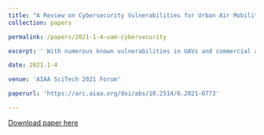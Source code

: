 ```yaml
---
title: "A Review on Cybersecurity Vulnerabilities for Urban Air Mobility"
collection: papers

permalink: /papers/2021-1-4-uam-cybersecurity

excerpt: ' With numerous known vulnerabilities in UAVs and commercial aircraft, manufacturers have not addressed cybersecurity in the scope of urban air mobility...'

date: 2021-1-4

venue: 'AIAA SciTech 2021 Forum'

paperurl: 'https://arc.aiaa.org/doi/abs/10.2514/6.2021-0773'

---
```


[Download paper here](https://github.com/antang808/antang808.github.io/files/6334680/A.Review.of.Cybersecurity.Vulnerabilities.for.UAM.Final.Draft.2.pdf)
